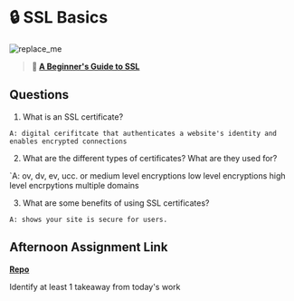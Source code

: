 # 🔒 SSL Basics

![replace_me](https://codeworks.blob.core.windows.net/public/assets/img/illustrations/placeholder.svg)

> **📖 [A Beginner's Guide to SSL](https://codeworksacademy.com/fs-student-guide/resources/wk8-9/07-SSL)**

## Questions

1. What is an SSL certificate?

`A: digital cerifitcate that authenticates a website's identity and enables encrypted connections`

2. What are the different types of certificates? What are they used for?

`A: ov, dv, ev, ucc.
or
medium level encryptions
low level encryptions
high level encrpytions
multiple domains

3. What are some benefits of using SSL certificates?

`A: shows your site is secure for users.`

## Afternoon Assignment Link

**[Repo](https://github.com/Molly-Nettleton/<ASSIGNMENT_REPO>)**

Identify at least 1 takeaway from today's work
